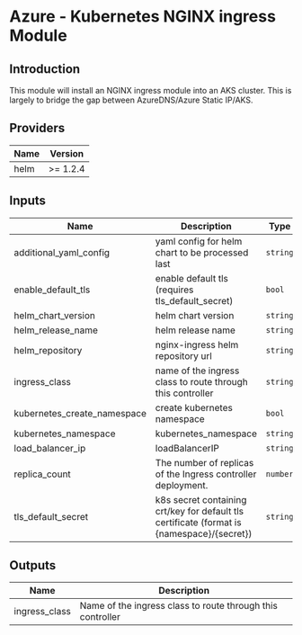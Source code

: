 # Azure - Kubernetes NGINX ingress Module

## Introduction

This module will install an NGINX ingress module into an AKS cluster.  This is largely to bridge the gap between AzureDNS/Azure Static IP/AKS.
<br />

<!--- BEGIN_TF_DOCS --->
## Providers

| Name | Version |
|------|---------|
| helm | >= 1.2.4 |

## Inputs

| Name | Description | Type | Default | Required |
|------|-------------|------|---------|:-----:|
| additional\_yaml\_config | yaml config for helm chart to be processed last | `string` | `""` | no |
| enable\_default\_tls | enable default tls (requires tls\_default\_secret) | `bool` | `false` | no |
| helm\_chart\_version | helm chart version | `string` | `"3.4.1"` | no |
| helm\_release\_name | helm release name | `string` | n/a | yes |
| helm\_repository | nginx-ingress helm repository url | `string` | `"https://kubernetes.github.io/ingress-nginx"` | no |
| ingress\_class | name of the ingress class to route through this controller | `string` | `"nginx"` | no |
| kubernetes\_create\_namespace | create kubernetes namespace | `bool` | `true` | no |
| kubernetes\_namespace | kubernetes\_namespace | `string` | `"default"` | no |
| load\_balancer\_ip | loadBalancerIP | `string` | n/a | yes |
| replica\_count | The number of replicas of the Ingress controller deployment. | `number` | `1` | no |
| tls\_default\_secret | k8s secret containing crt/key for default tls certificate (format is {namespace}/{secret}) | `string` | `""` | no |

## Outputs

| Name | Description |
|------|-------------|
| ingress\_class | Name of the ingress class to route through this controller |
<!--- END_TF_DOCS --->
